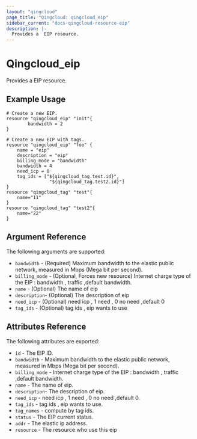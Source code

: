 ```yaml
---
layout: "qingcloud"
page_title: "Qingcloud: qingcloud_eip"
sidebar_current: "docs-qingcloud-resource-eip"
description: |-
  Provides a  EIP resource.
---
```


# Qingcloud\_eip

Provides a  EIP resource.

## Example Usage

```
# Create a new EIP.
resource "qingcloud_eip" "init"{
        bandwidth = 2
}
```
```
# Create a new EIP with tags.
resource "qingcloud_eip" "foo" {
    name = "eip"
    description = "eip"
    billing_mode = "bandwidth"
    bandwidth = 4
    need_icp = 0
	tag_ids = ["${qingcloud_tag.test.id}",
				"${qingcloud_tag.test2.id}"]
}
resource "qingcloud_tag" "test"{
	name="11"
}
resource "qingcloud_tag" "test2"{
	name="22"
}
```

## Argument Reference

The following arguments are supported:

* `bandwidth` - (Required) Maximum bandwidth to the elastic public network, measured in Mbps (Mega bit per second). 
* `billing_mode` - (Optional, Forces new resource) Internet charge type of the EIP : bandwidth , traffic ,default bandwidth.
* `name` - (Optional) The name of eip
* `description`- (Optional) The description of eip
* `need_icp` - (Optional) need icp , 1 need , 0 no need ,default 0
* `tag_ids` - (Optional) tag ids , eip wants to use
## Attributes Reference

The following attributes are exported:

* `id` - The EIP ID.
* `bandwidth` - Maximum bandwidth to the elastic public network, measured in Mbps (Mega bit per second). 
* `billing_mode` - Internet charge type of the EIP : bandwidth , traffic ,default bandwidth.
* `name` - The name of eip.
* `description`- The description of eip.
* `need_icp` - need icp , 1 need , 0 no need ,default 0.
* `tag_ids` - tag ids , eip wants to use.
* `tag_names` - compute by tag ids.
* `status` - The EIP current status.
* `addr` - The elastic ip address.
* `resource` - The resource who use this eip
